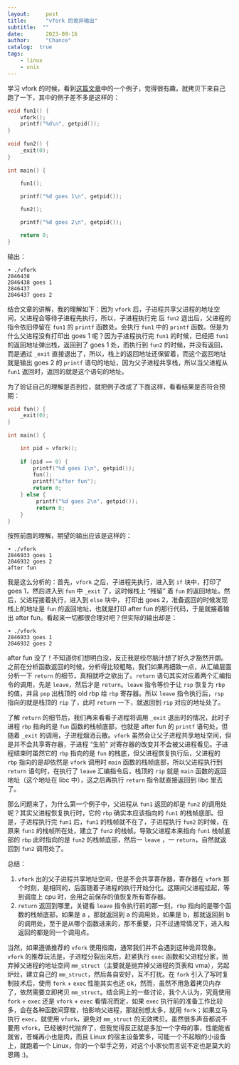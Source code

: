 ```yaml
---
layout:     post
title:      "vfork 的诡异输出"
subtitle:  ""
date:       2023-09-16
author:     "Chance"
catalog:  true
tags:
    - linux
    - unix
---
```


学习 vfork 的时候，看到[这篇文章](https://blog.csdn.net/kxcfzyk/article/details/41411099)中的一个例子，觉得很有趣，就拷贝下来自己跑了一下，其中的例子差不多是这样的：
```c
void fun1() {
    vfork();
    printf("%d\n", getpid());
}
 
void fun2() {
    _exit(0);
}
 
int main() {
 
    fun1();

    printf("%d goes 1\n", getpid());

    fun2();   

    printf("%d goes 2\n", getpid());

    return 0;
}
```
<!-- more -->
输出： 
```shell
➜ ./vfork
2846438
2846438 goes 1
2846437
2846437 goes 2
```
结合文章的讲解，我的理解如下：因为 `vfork` 后，子进程共享父进程的地址空间，父进程会等待子进程先执行，所以，子进程执行完 后 `fun2` 退出后，父进程的指令依旧停留在 `fun1` 的 `printf` 函数处。会执行 `fun1` 中的 `printf` 函数。但是为什么父进程没有打印出 goes 1 呢？因为子进程执行完 `fun1` 的时候，已经把 `fun1` 的返回地址弹出栈，返回到了 goes 1 处，而执行到 `fun2` 的时候，并没有返回，而是通过 `_exit` 直接退出了，所以，栈上的返回地址还保留着，而这个返回地址就是输出 goes 2 的 `printf` 语句的地址，因为父子进程共享栈，所以当父进程从 `fun1` 返回时，返回的就是这个语句的地址。

为了验证自己的理解是否到位，就把例子改成了下面这样，看看结果是否符合预期：
```c
void fun() {
    _exit(0);
}
 
int main() {

    int pid = vfork();
 
    if (pid == 0) {
        printf("%d goes 1\n", getpid());
        fun();   
        printf("after fun");
        return 0;
    } else {
         printf("%d goes 2\n", getpid());
         return 0;
    }
}
```
按照前面的理解，期望的输出应该是这样的：
```shell
➜ ./vfork             
2846933 goes 1
2846932 goes 2
after fun
```
我是这么分析的：首先，`vfork` 之后，子进程先执行，进入到 `if` 块中，打印了 goes 1，然后进入到 `fun` 中 `_exit` 了，这时候栈上 “残留” 着 `fun` 的返回地址。然后，父进程接着执行，进入到 `else` 块中， 打印出 goes 2，准备返回的时候发现栈上的地址是 `fun` 的返回地址，也就是打印 after fun 的那行代码，于是就接着输出 after fun。看起来一切都很合理对吧？但实际的输出却是：
```shell
➜ ./vfork             
2846933 goes 1
2846932 goes 2
```
after fun 没了！不知道你们想明白没，反正我是绞尽脑汁想了好久才豁然开朗。之前在分析函数返回的时候，分析得比较粗略，我们如果再细致一点，从汇编层面分析一下 `return` 的细节，真相就呼之欲出了。`return` 语句其实对应着两个汇编指令的调用，先是 `leave`，然后才是 `return`。`leave` 指令等价于让 `rsp` 恢复为 `rbp` 的值，并且 `pop` 出栈顶的 old rbp 给 `rbp` 寄存器。所以 `leave` 指令执行后，`rsp` 指向的就是栈顶的 `rip` 了，此时 `return` 一下，就返回到 `rip` 对应的地址处了。

了解 `return` 的细节后，我们再来看看子进程将调用 `_exit` 退出时的情况，此时子进程 `rbp` 指向的是 `fun` 函数的栈帧底部，也就是 after fun 的 `printf` 语句处，但随着 `_exit` 的调用，子进程烟消云散。`vfork` 虽然会让父子进程共享地址空间，但是并不会共享寄存器，子进程 “生前” 对寄存器的改变并不会被父进程看见。子进程结束时虽然它的 `rbp` 指向的是 `fun` 的栈底，但父进程恢复执行后，父进程的 `rbp` 指向的是却依然是 `vfork` 调用时 `main` 函数的栈帧底部，所以父进程执行到 `return` 语句时，在执行了 `leave` 汇编指令后，栈顶的 `rip` 就是 `main` 函数的返回地址（这个地址在 libc 中），这之后再执行 `return` 指令就直接返回到 libc 里去了。

那么问题来了，为什么第一个例子中，父进程从 `fun1` 返回的却是 `fun2` 的调用处呢？其实父进程恢复执行时，它的 `rbp` 确实本应该指向的 `fun1` 的栈帧底部。但是，子进程执行完 `fun1` 后，`fun1` 的栈帧就不在了，子进程执行 `fun2` 的时候，在原来 `fun1` 的栈帧所在处，建立了 `fun2` 的栈帧。导致父进程本来指向 `fun1` 栈帧底部的 `rbp` 此时指向的是 `fun2` 的栈帧底部，然后一 `leave` ，一 `return`，自然就返回到 `fun2` 调用处了。

总结：
1. `vfork` 出的父子进程共享地址空间，但是不会共享寄存器，寄存器在 `vfork` 那个时刻，是相同的，后面随着子进程的执行开始分化。这期间父进程挂起，等到调度上 cpu 时，会用之前保存的值恢复所有寄存器。
2. `return` 返回到哪里，关键看 `leave` 指令执行前的那一刻，`rbp` 指向的是哪个函数的栈帧底部，如果是 a ，那就返回到 a 的调用处，如果是 b，那就返回到 b 的调用处，至于是从哪个函数进来的，那不重要，只不过通常情况下，进入和返回的都是同一个调用点。
   
当然，如果遵循推荐的 `vfork` 使用指南，通常我们并不会遇到这种诡异现象。`vfork` 的推荐玩法是，子进程分裂出来后，赶紧执行 `exec` 函数和父进程分家，抛弃掉父进程的地址空间 `mm_struct`（主要就是抛弃掉父进程的页表和 vma），另起炉灶，建立自己的 `mm_struct`，然后各自安好，互不打扰。在 `fork` 引入了写时复制技术后，使用 `fork` + `exec` 性能其实也还 ok，然而，虽然不用急着拷贝内存了，依然需要立即拷贝 `mm_struct`。结合网上的一些讨论，我个人认为，究竟使用 `fork` + `exec` 还是 `vfork` + `exec` 看情况而定，如果 `exec` 执行前的准备工作比较多，会在各种函数间穿梭，怕影响父进程，那就别想太多，就用 `fork`；如果立马执行 `exec`，就使用 `vfork`，避免对 `mm_struct` 的无效拷贝。虽然很多声音都说不要用 `vfork`，已经被时代抛弃了，但我觉得反正就是多加一个字母的事，性能能省就省，苍蝇再小也是肉，而且 Linux 的宿主设备繁多，可能一个不起眼的小设备上，就跑着一个 Linux，你的一个举手之劳，对这个小家伙而言说不定也是莫大的恩赐 :)。
